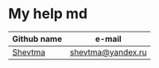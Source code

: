 # My help md
|Github name|e-mail|
|-----------|------|
|[Shevtma](https://github.com/Shevtma)|shevtma@yandex.ru|
